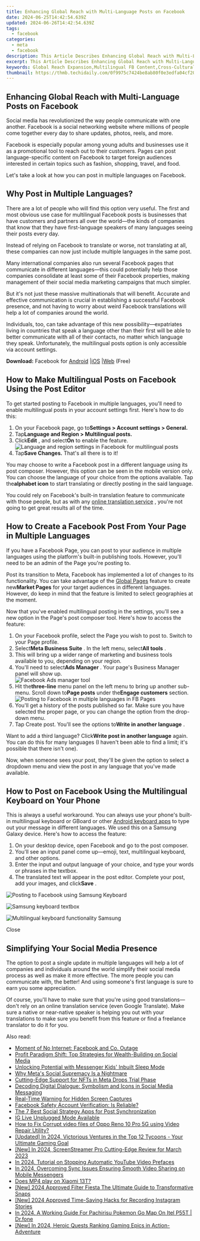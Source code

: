 ```yaml
---
title: Enhancing Global Reach with Multi-Language Posts on Facebook
date: 2024-06-25T14:42:54.639Z
updated: 2024-06-26T14:42:54.639Z
tags:
  - facebook
categories:
  - meta
  - facebook
description: This Article Describes Enhancing Global Reach with Multi-Language Posts on Facebook
excerpt: This Article Describes Enhancing Global Reach with Multi-Language Posts on Facebook
keywords: Global Reach Expansion,Multilingual FB Content,Cross-Cultural Social Media,International Audience Growth,Diverse Language Strategies,Facebook Global Marketing,Engaging Worldwide Users
thumbnail: https://thmb.techidaily.com/0f9975c7424be8ab80f0e3edfa04cf204d756fbbde35db8886dbe8cbc049b368.jpg
---
```


## Enhancing Global Reach with Multi-Language Posts on Facebook

 Social media has revolutionized the way people communicate with one another. Facebook is a social networking website where millions of people come together every day to share updates, photos, reels, and more.

 Facebook is especially popular among young adults and businesses use it as a promotional tool to reach out to their customers. Pages can post language-specific content on Facebook to target foreign audiences interested in certain topics such as fashion, shopping, travel, and food.

 Let's take a look at how you can post in multiple languages on Facebook.

## Why Post in Multiple Languages?

 There are a lot of people who will find this option very useful. The first and most obvious use case for multilingual Facebook posts is businesses that have customers and partners all over the world—the kinds of companies that know that they have first-language speakers of many languages seeing their posts every day.

 Instead of relying on Facebook to translate or worse, not translating at all, these companies can now just include multiple languages in the same post.

 Many international companies also run several Facebook pages that communicate in different languages—this could potentially help those companies consolidate at least some of their Facebook properties, making management of their social media marketing campaigns that much simpler.

 But it's not just these massive multinationals that will benefit. Accurate and effective communication is crucial in establishing a successful Facebook presence, and not having to worry about weird Facebook translations will help a lot of companies around the world.

 Individuals, too, can take advantage of this new possibility—expatriates living in countries that speak a language other than their first will be able to better communicate with all of their contacts, no matter which language they speak. Unfortunately, the multilingual posts option is only accessible via account settings.

**Download:** Facebook for [Android](https://www.anrdoezrs.net/links/7251228/type/dlg/sid/UUmuoUeUpU50502/https://play.google.com/store/apps/details?id=com.facebook.katana&hl=en%5FIN&gl=US) |[iOS](https://apps.apple.com/us/app/facebook/id284882215) |[Web](https://www.facebook.com/) (Free)

## How to Make Multilingual Posts on Facebook Using the Post Editor

 To get started posting to Facebook in multiple languages, you'll need to enable multilingual posts in your account settings first. Here's how to do this:

1. On your Facebook page, go to**Settings > Account settings > General.**
2. Tap**Language and Region > Multilingual posts.**
3. Click**Edit** , and select**On** to enable the feature.  
![Language and region settings in Facebook for multilingual posts](https://static1.makeuseofimages.com/wordpress/wp-content/uploads/2023/01/screenshot-2023-01-14-13-41-17-1.jpg)
4. Tap**Save Changes.** That's all there is to it!

 You may choose to write a Facebook post in a different language using its post composer. However, this option can be seen in the mobile version only. You can choose the language of your choice from the options available. Tap the**alphabet icon** to start translating or directly posting in the said language.

 You could rely on Facebook's built-in translation feature to communicate with those people, but as with any [online translation service](https://www.makeuseof.com/tag/forget-google-translate-3-ways-get-accurate-quick-translation/) , you're not going to get great results all of the time.

## How to Create a Facebook Post From Your Page in Multiple Languages

 If you have a Facebook Page, you can post to your audience in multiple languages using the platform's built-in publishing tools. However, you'll need to be an admin of the Page you're posting to.

 Post its transition to Meta, Facebook has implemented a lot of changes to its functionality. You can take advantage of the [Global Pages](https://www.facebook.com/business/help/905034079579176) feature to create new**Market Pages** for your target audiences in different languages. However, do keep in mind that the feature is limited to select geographies at the moment.

 Now that you've enabled multilingual posting in the settings, you'll see a new option in the Page's post composer tool. Here's how to access the feature:

1. On your Facebook profile, select the Page you wish to post to. Switch to your Page profile.
2. Select**Meta Business Suite** . In the left menu, select**All tools** .
3. This will bring up a wider range of marketing and business tools available to you, depending on your region.
4. You'll need to select**Ads Manager** . Your page's Business Manager panel will show up.  
![Facebook Ads manager tool](https://static1.makeuseofimages.com/wordpress/wp-content/uploads/2023/01/screenshot-2023-01-14-10-36-39-1.png)
5. Hit the**three-line** menu panel on the left menu to bring up another sub-menu. Scroll down to**Page posts** under the**Engage customers** section.  
![Posting to Facebook in multiple languages in FB Pages](https://static1.makeuseofimages.com/wordpress/wp-content/uploads/2023/01/screenshot-2023-01-14-10-29-50.jpg)
6. You'll get a history of the posts published so far. Make sure you have selected the proper page, or you can change the option from the drop-down menu.
7. Tap Create post. You'll see the options to**Write in another language** .

 Want to add a third language? Click**Write post in another language** again. You can do this for many languages (I haven't been able to find a limit; it's possible that there isn't one).

 Now, when someone sees your post, they'll be given the option to select a dropdown menu and view the post in any language that you've made available.

## How to Post on Facebook Using the Multilingual Keyboard on Your Phone

 This is always a useful workaround. You can always use your phone's built-in multilingual keyboard or GBoard or other [Android keyboard apps](https://www.makeuseof.com/android-apps-keyboard-themes-change-fonts/) to type out your message in different languages. We used this on a Samsung Galaxy device. Here's how to access the feature:

1. On your desktop device, open Facebook and go to the post composer.
2. You'll see an input panel come up—emoji, text, multilingual keyboard, and other options.
3. Enter the input and output language of your choice, and type your words or phrases in the textbox.
4. The translated text will appear in the post editor. Complete your post, add your images, and click**Save** .

![Posting to Facebook using Samsung Keyboard](https://static1.makeuseofimages.com/wordpress/wp-content/uploads/2023/01/samsung-keyboard3.jpg)

![Samsung keyboard textbox](https://static1.makeuseofimages.com/wordpress/wp-content/uploads/2023/01/samsung-keyboard34.jpg)

![Multilingual keyboard functionality Samsung](https://static1.makeuseofimages.com/wordpress/wp-content/uploads/2023/01/samsung-keyboard346.jpg)

Close

## Simplifying Your Social Media Presence

 The option to post a single update in multiple languages will help a lot of companies and individuals around the world simplify their social media process as well as make it more effective. The more people you can communicate with, the better! And using someone's first language is sure to earn you some appreciation.

 Of course, you'll have to make sure that you're using good translations—don't rely on an online translation service (even Google Translate). Make sure a native or near-native speaker is helping you out with your translations to make sure you benefit from this feature or find a freelance translator to do it for you.


<ins class="adsbygoogle"
     style="display:block"
     data-ad-format="autorelaxed"
     data-ad-client="ca-pub-7571918770474297"
     data-ad-slot="1223367746"></ins>



<ins class="adsbygoogle"
     style="display:block"
     data-ad-client="ca-pub-7571918770474297"
     data-ad-slot="8358498916"
     data-ad-format="auto"
     data-full-width-responsive="true"></ins>

<span class="atpl-alsoreadstyle">Also read:</span>
<div><ul>
<li><a href="https://facebook.techidaily.com/moment-of-no-internet-facebook-and-co-outage/"><u>Moment of No Internet: Facebook and Co. Outage</u></a></li>
<li><a href="https://facebook.techidaily.com/profit-paradigm-shift-top-strategies-for-wealth-building-on-social-media/"><u>Profit Paradigm Shift: Top Strategies for Wealth-Building on Social Media</u></a></li>
<li><a href="https://facebook.techidaily.com/unlocking-potential-with-messenger-kids-inbuilt-sleep-mode/"><u>Unlocking Potential with Messenger Kids' Inbuilt Sleep Mode</u></a></li>
<li><a href="https://facebook.techidaily.com/why-metas-social-supremacy-is-a-nightmare/"><u>Why Meta's Social Supremacy Is a Nightmare</u></a></li>
<li><a href="https://facebook.techidaily.com/cutting-edge-support-for-nfts-in-meta-drops-trial-phase/"><u>Cutting-Edge Support for NFTs in Meta Drops Trial Phase</u></a></li>
<li><a href="https://facebook.techidaily.com/decoding-digital-dialogue-symbolism-and-icons-in-social-media-messaging/"><u>Decoding Digital Dialogue: Symbolism and Icons in Social Media Messaging</u></a></li>
<li><a href="https://facebook.techidaily.com/real-time-warning-for-hidden-screen-captures/"><u>Real-Time Warning for Hidden Screen Captures</u></a></li>
<li><a href="https://facebook.techidaily.com/facebook-safety-account-verification-is-(securityfbcom)-reliable/"><u>Facebook Safety Account Verification: Is <security@fb.com> Reliable?</u></a></li>
<li><a href="https://facebook.techidaily.com/the-7-best-social-strategy-apps-for-post-synchronization/"><u>The 7 Best Social Strategy Apps for Post Synchronization</u></a></li>
<li><a href="https://facebook.techidaily.com/ig-live-unplugged-mode-available/"><u>IG Live Unplugged Mode Available</u></a></li>
<li><a href="https://blog-min.techidaily.com/how-to-fix-corrupt-video-files-of-oppo-reno-10-pro-5g-using-video-repair-utility-by-stellar-video-repair-mobile-video-repair/"><u>How to Fix Corrupt video files of Oppo Reno 10 Pro 5G using Video Repair Utility?</u></a></li>
<li><a href="https://digital-screen-recording.techidaily.com/updated-in-2024-victorious-ventures-in-the-top-12-tycoons-your-ultimate-gaming-goal/"><u>[Updated] In 2024, Victorious Ventures in the Top 12 Tycoons - Your Ultimate Gaming Goal</u></a></li>
<li><a href="https://video-capture.techidaily.com/new-in-2024-screenstreamer-pro-cutting-edge-review-for-march-2023/"><u>[New] In 2024, ScreenStreamer Pro  Cutting-Edge Review for March 2023</u></a></li>
<li><a href="https://some-approaches.techidaily.com/in-2024-tutorial-on-stopping-automatic-youtube-video-prefaces/"><u>In 2024, Tutorial on Stopping Automatic YouTube Video Prefaces</u></a></li>
<li><a href="https://facebook-video-content.techidaily.com/in-2024-overcoming-sync-issues-ensuring-smooth-video-sharing-on-mobile-messengers/"><u>In 2024, Overcoming Sync Issues  Ensuring Smooth Video Sharing on Mobile Messengers</u></a></li>
<li><a href="https://phone-solutions.techidaily.com/does-mp4-play-on-xiaomi-13t-by-aiseesoft-video-converter-play-mp4-on-android/"><u>Does MP4 play on Xiaomi 13T?</u></a></li>
<li><a href="https://snapchat-videos.techidaily.com/new-2024-approved-filter-fiesta-the-ultimate-guide-to-transformative-snaps/"><u>[New] 2024 Approved  Filter Fiesta  The Ultimate Guide to Transformative Snaps</u></a></li>
<li><a href="https://instagram-videos.techidaily.com/new-2024-approved-time-saving-hacks-for-recording-instagram-stories/"><u>[New] 2024 Approved  Time-Saving Hacks for Recording Instagram Stories</u></a></li>
<li><a href="https://android-pokemon-go.techidaily.com/in-2024-a-working-guide-for-pachirisu-pokemon-go-map-on-itel-p55t-drfone-by-drfone-virtual-android/"><u>In 2024, A Working Guide For Pachirisu Pokemon Go Map On Itel P55T | Dr.fone</u></a></li>
<li><a href="https://desktop-recording.techidaily.com/new-in-2024-heroic-quests-ranking-gaming-epics-in-action-adventure/"><u>[New] In 2024, Heroic Quests  Ranking Gaming Epics in Action-Adventure</u></a></li>
</ul></div>
